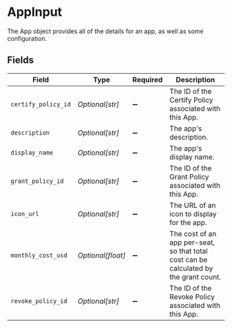 # AppInput

The App object provides all of the details for an app, as well as some configuration.


## Fields

| Field                                                                                 | Type                                                                                  | Required                                                                              | Description                                                                           |
| ------------------------------------------------------------------------------------- | ------------------------------------------------------------------------------------- | ------------------------------------------------------------------------------------- | ------------------------------------------------------------------------------------- |
| `certify_policy_id`                                                                   | *Optional[str]*                                                                       | :heavy_minus_sign:                                                                    | The ID of the Certify Policy associated with this App.                                |
| `description`                                                                         | *Optional[str]*                                                                       | :heavy_minus_sign:                                                                    | The app's description.                                                                |
| `display_name`                                                                        | *Optional[str]*                                                                       | :heavy_minus_sign:                                                                    | The app's display name.                                                               |
| `grant_policy_id`                                                                     | *Optional[str]*                                                                       | :heavy_minus_sign:                                                                    | The ID of the Grant Policy associated with this App.                                  |
| `icon_url`                                                                            | *Optional[str]*                                                                       | :heavy_minus_sign:                                                                    | The URL of an icon to display for the app.                                            |
| `monthly_cost_usd`                                                                    | *Optional[float]*                                                                     | :heavy_minus_sign:                                                                    | The cost of an app per-seat, so that total cost can be calculated by the grant count. |
| `revoke_policy_id`                                                                    | *Optional[str]*                                                                       | :heavy_minus_sign:                                                                    | The ID of the Revoke Policy associated with this App.                                 |